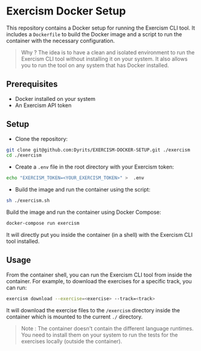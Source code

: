 # Exercism Docker Setup

This repository contains a Docker setup for running the Exercism CLI tool. It includes a `Dockerfile` to build the Docker image and a script to run the container with the necessary configuration.

> Why ? The idea is to have a clean and isolated environment to run the Exercism CLI tool without installing it on your system. It also allows you to run the tool on any system that has Docker installed.

## Prerequisites

- Docker installed on your system
- An Exercism API token

## Setup

- Clone the repository:
 ```sh
 git clone git@github.com:Dyrits/EXERCISM-DOCKER-SETUP.git ./exercism
 cd ./exercism
 ```

- Create a `.env` file in the root directory with your Exercism token:
 ```sh
 echo "EXERCISM_TOKEN=<YOUR_EXERCISM_TOKEN>" >  .env
 ```

- Build the image and run the container using the script:
 ```sh 
 sh ./exercism.sh
 ```

Build the image and run the container using Docker Compose:
```sh
docker-compose run exercism
```

It will directly put you inside the container (in a shell) with the Exercism CLI tool installed.

## Usage

From the container shell, you can run the Exercism CLI tool from inside the container. For example, to download the exercises for a specific track, you can run:
```sh
exercism download --exercise=<exercise> --track=<track>
```

It will download the exercise files to the `/exercism` directory inside the container which is mounted to the current `./` directory.

> Note : The container doesn't contain the different language runtimes. You need to install them on your system to run the tests for the exercises locally (outside the container).
